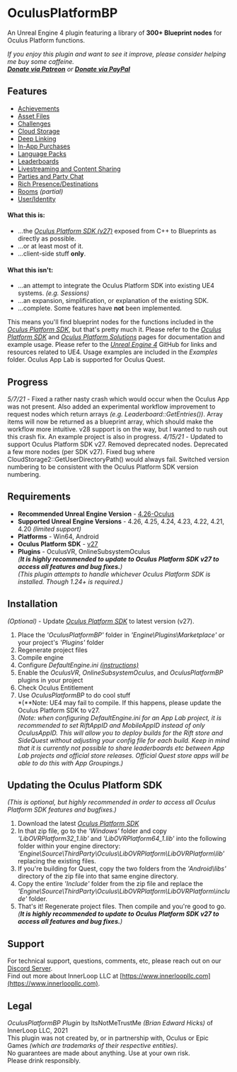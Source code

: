 # OculusPlatformBP

An Unreal Engine 4 plugin featuring a library of **300+ Blueprint nodes** for Oculus Platform functions.

*If you enjoy this plugin and want to see it improve, please consider helping me buy some caffeine.<br>
[**Donate via Patreon**](https://www.patreon.com/innerloopllc) or [**Donate via PayPal**](https://paypal.me/bhicks85)*

## Features
+ [Achievements](https://developer.oculus.com/documentation/unreal/ps-achievements)
+ [Asset Files](https://developer.oculus.com/documentation/unreal/ps-assets/)
+ [Challenges](https://developer.oculus.com/documentation/unreal/ps-challenges/)
+ [Cloud Storage](https://developer.oculus.com/documentation/unreal/ps-cloud-storage/)
+ [Deep Linking](https://developer.oculus.com/documentation/unreal/ps-deep-linking/)
+ [In-App Purchases](https://developer.oculus.com/documentation/unreal/ps-iap/)
+ [Language Packs](https://developer.oculus.com/documentation/unreal/ps-language-packs/)
+ [Leaderboards](https://developer.oculus.com/documentation/unreal/ps-leaderboards/)
+ [Livestreaming and Content Sharing](https://developer.oculus.com/documentation/unreal/ps-sharing/)
+ [Parties and Party Chat](https://developer.oculus.com/documentation/unreal/ps-parties/)
+ [Rich Presence/Destinations](https://developer.oculus.com/documentation/unreal/ps-rich-presence/)
+ [Rooms](https://developer.oculus.com/documentation/unreal/ps-rooms/) *(partial)*
+ [User/Identity](https://developer.oculus.com/documentation/unreal/ps-presence/)

#### What this is:
+ ...the [*Oculus Platform SDK (v27)*](https://developer.oculus.com/reference/platform/v27/) exposed from C++ to Blueprints as directly as possible.
+ ...or at least most of it.
+ ...client-side stuff **only**.

#### What this isn't:
+ ...an attempt to integrate the Oculus Platform SDK into existing UE4 systems. *(e.g. Sessions)*
+ ...an expansion, simplification, or explanation of the existing SDK.
+ ...complete. Some features have **not** been implemented.

This means you'll find blueprint nodes for the functions included in the [*Oculus Platform SDK*](https://developer.oculus.com/reference/platform/v27/), but that's pretty much it. Please refer to the [*Oculus Platform SDK*](https://developer.oculus.com/reference/platform/v27/) and [*Oculus Platform Solutions*](https://developer.oculus.com/documentation/unreal/ps-platform-intro/) pages for documentation and example usage. Please refer to the [*Unreal Engine 4*](https://github.com/EpicGames/UnrealEngine) GitHub for links and resources related to UE4. Usage examples are included in the *Examples* folder. Oculus App Lab is supported for Oculus Quest.

## Progress
*5/7/21* - Fixed a rather nasty crash which would occur when the Oculus App was not present. Also added an experimental workflow improvement to request nodes which return arrays *(e.g. Leaderboard::GetEntries())*. Array items will now be returned as a blueprint array, which should make the workflow more intuitive. v28 support is on the way, but I wanted to rush out this crash fix. An example project is also in progress.
*4/15/21* - Updated to support Oculus Platform SDK v27. Removed deprecated nodes. Deprecated a few more nodes (per SDK v27). Fixed bug where CloudStorage2::GetUserDirectoryPath() would always fail. Switched version numbering to be consistent with the Oculus Platform SDK version numbering.

## Requirements
* **Recommended Unreal Engine Version** - [4.26-Oculus](https://github.com/Oculus-VR/UnrealEngine/tree/4.26)
* **Supported Unreal Engine Versions** - 4.26, 4.25, 4.24, 4.23, 4.22, 4.21, 4.20 *(limited support)*
* **Platforms** - Win64, Android
* **Oculus Platform SDK** - [v27](https://developer.oculus.com/downloads/package/oculus-platform-sdk/27.0.0/)<br>
* **Plugins** - OculusVR, OnlineSubsystemOculus<br>
*(**It is highly recommended to update to Oculus Platform SDK v27 to access all features and bug fixes.**)*<br>
*(This plugin attempts to handle whichever Oculus Platform SDK is installed. Though 1.24+ is required.)*<br>

## Installation
*(Optional)* - Update [*Oculus Platform SDK*](https://developer.oculus.com/downloads/package/oculus-platform-sdk/) to latest version (v27).
1) Place the *'OculusPlatformBP'* folder in *'Engine\Plugins\Marketplace'* or your project's *'Plugins'* folder
2) Regenerate project files
3) Compile engine
4) Configure *DefaultEngine.ini [(instructions)](https://developer.oculus.com/documentation/unreal/ps-setup/)*
5) Enable the *OculusVR*, *OnlineSubsystemOculus*, and *OculusPlatformBP* plugins in your project
6) Check Oculus Entitlement
7) Use *OculusPlatformBP* to do cool stuff<br>
*(**Note: UE4 may fail to compile. If this happens, please update the Oculus Platform SDK to v27. <br>
*(Note: when configuring DefaultEngine.ini for an App Lab project, it is recommended to set RiftAppID and MobileAppID instead of only OculusAppID. This will allow you to deploy builds for the Rift store and SideQuest without adjusting your config file for each build. Keep in mind that it is currently not possible to share leaderboards etc between App Lab projects and official store releases. Official Quest store apps will be able to do this with App Groupings.)*<br>

## Updating the Oculus Platform SDK
*(This is optional, but highly recommended in order to access all Oculus Platform SDK features and bugfixes.)*
1) Download the latest [*Oculus Platform SDK*](https://developer.oculus.com/downloads/package/oculus-platform-sdk/)
2) In that zip file, go to the *'Windows'* folder and copy *'LibOVRPlatform32_1.lib'* and *'LibOVRPlatform64_1.lib'* into the following folder within your engine directory: *'Engine\Source\ThirdParty\Oculus\LibOVRPlatform\LibOVRPlatform\lib'* replacing the existing files.
3) If you're building for Quest, copy the two folders from the *'Android\libs'* directory of the zip file into that same engine directory.
4) Copy the entire *'Include'* folder from the zip file and replace the *'Engine\Source\ThirdParty\Oculus\LibOVRPlatform\LibOVRPlatform\include'* folder.
5) That's it! Regenerate project files. Then compile and you're good to go.<br>
*(**It is highly recommended to update to Oculus Platform SDK v27 to access all features and bug fixes.**)*<br>
## Support
For technical support, questions, comments, etc, please reach out on our [Discord Server](https://discord.gg/k6KxJvq).<br>
Find out more about InnerLoop LLC at [https://www.innerloopllc.com](https://www.innerloopllc.com).

## Legal
*OculusPlatformBP Plugin* by ItsNotMeTrustMe *(Brian Edward Hicks)* of InnerLoop LLC, 2021<br>
This plugin was not created by, or in partnership with, Oculus or Epic Games *(which are trademarks of their respective entities)*.<br>
No guarantees are made about anything. Use at your own risk.<br>
Please drink responsibly.
